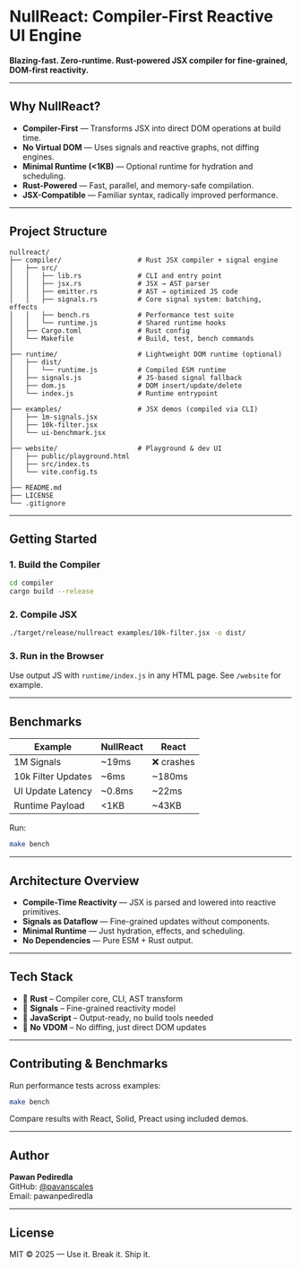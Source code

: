 # NullReact: Compiler-First Reactive UI Engine

**Blazing-fast. Zero-runtime. Rust-powered JSX compiler for fine-grained, DOM-first reactivity.**

---

## Why NullReact?

- **Compiler-First** — Transforms JSX into direct DOM operations at build time.
- **No Virtual DOM** — Uses signals and reactive graphs, not diffing engines.
- **Minimal Runtime (<1KB)** — Optional runtime for hydration and scheduling.
- **Rust-Powered** — Fast, parallel, and memory-safe compilation.
- **JSX-Compatible** — Familiar syntax, radically improved performance.

---

## Project Structure

```
nullreact/
├── compiler/                   # Rust JSX compiler + signal engine
│   ├── src/
│   │   ├── lib.rs              # CLI and entry point
│   │   ├── jsx.rs              # JSX → AST parser
│   │   ├── emitter.rs          # AST → optimized JS code
│   │   ├── signals.rs          # Core signal system: batching, effects
│   │   ├── bench.rs            # Performance test suite
│   │   └── runtime.js          # Shared runtime hooks
│   ├── Cargo.toml              # Rust config
│   └── Makefile                # Build, test, bench commands
│
├── runtime/                    # Lightweight DOM runtime (optional)
│   ├── dist/
│   │   └── runtime.js          # Compiled ESM runtime
│   ├── signals.js              # JS-based signal fallback
│   ├── dom.js                  # DOM insert/update/delete
│   └── index.js                # Runtime entrypoint
│
├── examples/                   # JSX demos (compiled via CLI)
│   ├── 1m-signals.jsx
│   ├── 10k-filter.jsx
│   └── ui-benchmark.jsx
│
├── website/                    # Playground & dev UI
│   ├── public/playground.html
│   ├── src/index.ts
│   └── vite.config.ts
│
├── README.md
├── LICENSE
└── .gitignore
```

---

## Getting Started

### 1. Build the Compiler

```bash
cd compiler
cargo build --release
```

### 2. Compile JSX

```bash
./target/release/nullreact examples/10k-filter.jsx -o dist/
```

### 3. Run in the Browser

Use output JS with `runtime/index.js` in any HTML page. See `/website` for example.

---

## Benchmarks

| Example           | NullReact      | React         |
|------------------|----------------|---------------|
| 1M Signals        | ~19ms          | ❌ crashes     |
| 10k Filter Updates| ~6ms           | ~180ms        |
| UI Update Latency | ~0.8ms         | ~22ms         |
| Runtime Payload   | <1KB           | ~43KB         |

Run:  
```bash
make bench
```

---

## Architecture Overview

- **Compile-Time Reactivity** — JSX is parsed and lowered into reactive primitives.
- **Signals as Dataflow** — Fine-grained updates without components.
- **Minimal Runtime** — Just hydration, effects, and scheduling.
- **No Dependencies** — Pure ESM + Rust output.

---

## Tech Stack

- 🦀 **Rust** – Compiler core, CLI, AST transform
- 🧠 **Signals** – Fine-grained reactivity model
- 🧩 **JavaScript** – Output-ready, no build tools needed
- 🧼 **No VDOM** – No diffing, just direct DOM updates

---

## Contributing & Benchmarks

Run performance tests across examples:

```bash
make bench
```

Compare results with React, Solid, Preact using included demos.

---

## Author

**Pawan Pediredla**  
GitHub: [@pavanscales](https://github.com/pavanscales)  
Email: pawanpediredla

---

## License

MIT © 2025 — Use it. Break it. Ship it.

